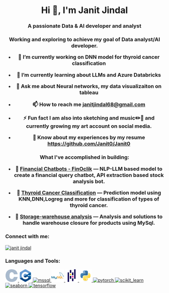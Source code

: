 <h1 align="center">Hi 👋, I'm Janit Jindal</h1>
<h3 align="center">A passionate Data & AI developer and analyst</h3>
<h3 align="center">Working and exploring to achieve my goal of Data analyst/AI developer.

- 🔭 I’m currently working on **DNN model for thyroid cancer classification**

- 🌱 I’m currently learning **about LLMs and Azure Databricks**

- 💬 Ask me about **Neural networks, my data visualizaiton on tableau**

- 📫 How to reach me **janitjindal68@gmail.com**

- ⚡ Fun fact **I am also into sketching and music✏️🎵 and currently growing my art account on social media.**

- 📄 Know about my experiences by my resume **https://github.com/Janit0/Janit0**

<h3 align="center"> What I've accomplished in building: 
  
- 🔹 [Financial Chatbots - FinOclik](https://github.com/Janit0/FinOclik) — NLP-LLM based model to create a financial query chatbot, API extraction based stock analysis bot. 
  
- 🔹 [Thyroid Cancer Classification](https://github.com/Janit0/Thyoroid_cancer_classification) — Prediction model using KNN,DNN,Logreg and more for classification of types of thyroid cancer.
 
- 🔹 [Storage-warehouse analysis](https://github.com/Janit0/analyze-model-car-mysql-workbench) — Analysis and solutions to handle warehouse closure for products using MySql.
  
<h3 align="left">Connect with me:</h3>
<p align="left">
<a href="https://linkedin.com/in/janit jindal" target="blank"><img align="center" src="https://raw.githubusercontent.com/rahuldkjain/github-profile-readme-generator/master/src/images/icons/Social/linked-in-alt.svg" alt="janit jindal" height="30" width="40" /></a>
</p>

<h3 align="left">Languages and Tools:</h3>
<p align="left"> <a href="https://www.cprogramming.com/" target="_blank" rel="noreferrer"> <img src="https://raw.githubusercontent.com/devicons/devicon/master/icons/c/c-original.svg" alt="c" width="40" height="40"/> </a> <a href="https://www.w3schools.com/cpp/" target="_blank" rel="noreferrer"> <img src="https://raw.githubusercontent.com/devicons/devicon/master/icons/cplusplus/cplusplus-original.svg" alt="cplusplus" width="40" height="40"/> </a> <a href="https://www.microsoft.com/en-us/sql-server" target="_blank" rel="noreferrer"> <img src="https://www.svgrepo.com/show/303229/microsoft-sql-server-logo.svg" alt="mssql" width="40" height="40"/> </a> <a href="https://www.mysql.com/" target="_blank" rel="noreferrer"> <img src="https://raw.githubusercontent.com/devicons/devicon/master/icons/mysql/mysql-original-wordmark.svg" alt="mysql" width="40" height="40"/> </a> <a href="https://pandas.pydata.org/" target="_blank" rel="noreferrer"> <img src="https://raw.githubusercontent.com/devicons/devicon/2ae2a900d2f041da66e950e4d48052658d850630/icons/pandas/pandas-original.svg" alt="pandas" width="40" height="40"/> </a> <a href="https://www.python.org" target="_blank" rel="noreferrer"> <img src="https://raw.githubusercontent.com/devicons/devicon/master/icons/python/python-original.svg" alt="python" width="40" height="40"/> </a> <a href="https://pytorch.org/" target="_blank" rel="noreferrer"> <img src="https://www.vectorlogo.zone/logos/pytorch/pytorch-icon.svg" alt="pytorch" width="40" height="40"/> </a> <a href="https://scikit-learn.org/" target="_blank" rel="noreferrer"> <img src="https://upload.wikimedia.org/wikipedia/commons/0/05/Scikit_learn_logo_small.svg" alt="scikit_learn" width="40" height="40"/> </a> <a href="https://seaborn.pydata.org/" target="_blank" rel="noreferrer"> <img src="https://seaborn.pydata.org/_images/logo-mark-lightbg.svg" alt="seaborn" width="40" height="40"/> </a> <a href="https://www.tensorflow.org" target="_blank" rel="noreferrer"> <img src="https://www.vectorlogo.zone/logos/tensorflow/tensorflow-icon.svg" alt="tensorflow" width="40" height="40"/> </a> </p>
